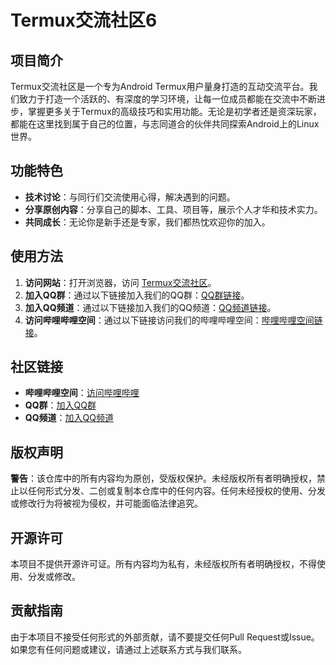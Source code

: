 # Termux交流社区6

## 项目简介
Termux交流社区是一个专为Android Termux用户量身打造的互动交流平台。我们致力于打造一个活跃的、有深度的学习环境，让每一位成员都能在交流中不断进步，掌握更多关于Termux的高级技巧和实用功能。无论是初学者还是资深玩家，都能在这里找到属于自己的位置，与志同道合的伙伴共同探索Android上的Linux世界。

## 功能特色
- **技术讨论**：与同行们交流使用心得，解决遇到的问题。
- **分享原创内容**：分享自己的脚本、工具、项目等，展示个人才华和技术实力。
- **共同成长**：无论你是新手还是专家，我们都热忱欢迎你的加入。

## 使用方法
1. **访问网站**：打开浏览器，访问 [Termux交流社区](https://your-community-website.com)。
2. **加入QQ群**：通过以下链接加入我们的QQ群：[QQ群链接](https://qm.qq.com/q/xhvJx1qLVm)。
3. **加入QQ频道**：通过以下链接加入我们的QQ频道：[QQ频道链接](https://pd.qq.com/s/8b4en8mu0?b=9)。
4. **访问哔哩哔哩空间**：通过以下链接访问我们的哔哩哔哩空间：[哔哩哔哩空间链接](https://m.bilibili.com/space/1254655627)。


## 社区链接
- **哔哩哔哩空间**：[访问哔哩哔哩](https://m.bilibili.com/space/1254655627)
- **QQ群**：[加入QQ群](https://qm.qq.com/q/xhvJx1qLVm)
- **QQ频道**：[加入QQ频道](https://pd.qq.com/s/8b4en8mu0?b=9)

## 版权声明
**警告**：该仓库中的所有内容均为原创，受版权保护。未经版权所有者明确授权，禁止以任何形式分发、二创或复制本仓库中的任何内容。任何未经授权的使用、分发或修改行为将被视为侵权，并可能面临法律追究。

## 开源许可
本项目不提供开源许可证。所有内容均为私有，未经版权所有者明确授权，不得使用、分发或修改。

## 贡献指南
由于本项目不接受任何形式的外部贡献，请不要提交任何Pull Request或Issue。如果您有任何问题或建议，请通过上述联系方式与我们联系。
